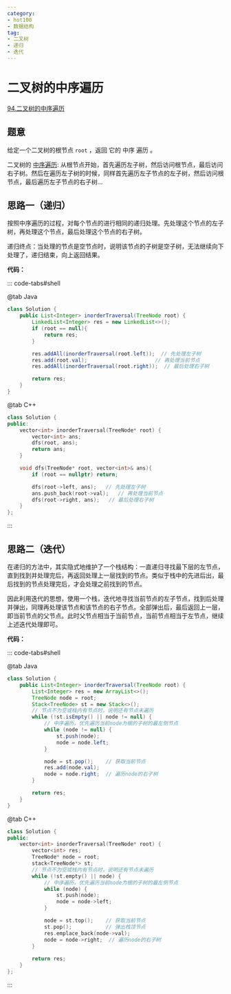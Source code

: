 ```yaml
---
category: 
- hot100
- 数据结构
tag: 
- 二叉树
- 递归
- 迭代
---
```


# 二叉树的中序遍历

<!-- more -->

[94.二叉树的中序遍历](https://leetcode.cn/problems/binary-tree-inorder-traversal/description/?envType=study-plan-v2&envId=top-100-liked)

## 题意

给定一个二叉树的根节点 `root` ，返回 它的 中序 遍历 。

二叉树的 [中序遍历](https://baike.baidu.com/item/%E4%B8%AD%E5%BA%8F%E9%81%8D%E5%8E%86?fromModule=lemma_search-box): 从根节点开始，首先遍历左子树，然后访问根节点，最后访问右子树。然后在遍历左子树的时候，同样首先遍历左子节点的左子树，然后访问根节点，最后遍历左子节点的右子树...

## 思路一（递归）

按照中序遍历的过程，对每个节点的进行相同的递归处理。先处理这个节点的左子树，再处理这个节点，最后处理这个节点的右子树。

递归终点：当处理的节点是空节点时，说明该节点的子树是空子树，无法继续向下处理了，递归结束，向上返回结果。

**代码：**

::: code-tabs#shell

@tab Java

```java
class Solution {
    public List<Integer> inorderTraversal(TreeNode root) {
        LinkedList<Integer> res = new LinkedList<>();
        if (root == null){
            return res;
        }

        res.addAll(inorderTraversal(root.left));  // 先处理左子树
        res.add(root.val);                      // 再处理当前节点
        res.addAll(inorderTraversal(root.right));  // 最后处理右子树

        return res;
    }
}
```

@tab C++

```cpp
class Solution {
public:
    vector<int> inorderTraversal(TreeNode* root) {
        vector<int> ans;
        dfs(root, ans);
        return ans;
    }

    void dfs(TreeNode* root, vector<int>& ans){
        if (root == nullptr) return;

        dfs(root->left, ans);   // 先处理左子树
        ans.push_back(root->val);   // 再处理当前节点
        dfs(root->right, ans);   // 最后处理右子树
    }
};
```

:::


## 思路二（迭代）

在递归的方法中，其实隐式地维护了一个栈结构：一直递归寻找最下层的左节点，直到找到并处理完后，再返回处理上一层找到的节点。类似于栈中的先进后出，最后找到的节点处理完后，才会处理之前找到的节点。

因此利用迭代的思想，使用一个栈，迭代地寻找当前节点的左子节点，找到后处理并弹出，同理再处理该节点和该节点的右子节点。全部弹出后，最后返回上一层，即当前节点的父节点。此时父节点相当于当前节点，当前节点相当于左节点，继续上述迭代处理即可。

**代码：**

::: code-tabs#shell

@tab Java

```java
class Solution {
    public List<Integer> inorderTraversal(TreeNode root) {
        List<Integer> res = new ArrayList<>();  
        TreeNode node = root;
        Stack<TreeNode> st = new Stack<>();
        // 节点不为空或栈内有节点时，说明还有节点未遍历
        while (!st.isEmpty() || node != null) {
            // 中序遍历，优先遍历当前node为根的子树的最左侧节点
            while (node != null) {
                st.push(node);
                node = node.left;
            }

            node = st.pop();    // 获取当前节点
            res.add(node.val);
            node = node.right;  // 遍历node的右子树
        }

        return res;
    }
}
```

@tab C++

```cpp
class Solution {
public:
    vector<int> inorderTraversal(TreeNode* root) {
        vector<int> res;  
        TreeNode* node = root;
        stack<TreeNode*> st;
        // 节点不为空或栈内有节点时，说明还有节点未遍历
        while (!st.empty() || node) {
            // 中序遍历，优先遍历当前node为根的子树的最左侧节点
            while (node) {
                st.push(node);
                node = node->left;
            }

            node = st.top();    // 获取当前节点
            st.pop();           // 弹出栈顶节点
            res.emplace_back(node->val);
            node = node->right;  // 遍历node的右子树
        }
        
        return res;
    }
};
```

:::
